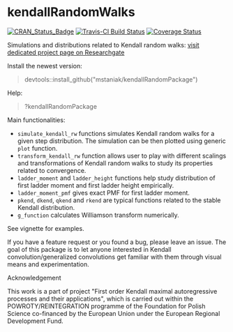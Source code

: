 # kendallRandomWalks

[![CRAN_Status_Badge](http://www.r-pkg.org/badges/version/kendallRandomWalks)](https://cran.r-project.org/package=kendallRandomWalks)
[![Travis-CI Build Status](https://travis-ci.org/mstaniak/kendallRandomPackage.svg?branch=master)](https://travis-ci.org/mstaniak/kendallRandomPackage)
[![Coverage Status](https://img.shields.io/codecov/c/github/mstaniak/kendallRandomPackage/master.svg)](https://codecov.io/github/mstaniak/kendallRandomPackage?branch=master)



Simulations and distributions related to Kendall random walks:
[visit dedicated project page on Researchgate](https://www.researchgate.net/project/First-order-Kendall-maximal-autoregressive-processes-and-their-applications)

Install the newest version:

>devtools::install_github("mstaniak/kendallRandomPackage")

Help:
>?kendallRandomPackage

Main functionalities:

  * `simulate_kendall_rw` functions simulates Kendall random walks for a given step distribution. The simulation can be then plotted using generic `plot` function.
  * `transform_kendall_rw` function allows user to play with different scalings and transformations of Kendall random walks to study its properties related to convergence.
  * `ladder_moment` and `ladder_height` functions help study distribution of first ladder moment and first ladder height empirically.
  * `ladder_moment_pmf` gives exact PMF for first ladder moment.
  * `pkend`, `dkend`, `qkend` and `rkend` are typical functions related to the stable Kendall distribution.
  * `g_function` calculates Williamson transform numerically.
  
See vignette for examples.

If you have a feature request or you found a bug, please leave an issue.
The goal of this package is to let anyone interested in Kendall convolution/generalized convolutions get familiar with them through visual means and experimentation. 


Acknowledgement

This work is a part of project "First order Kendall maximal autoregressive processes and their applications", which is carried out within the POWROTY/REINTEGRATION programme of the Foundation for Polish Science co-financed by the European Union under the European Regional Development Fund.
